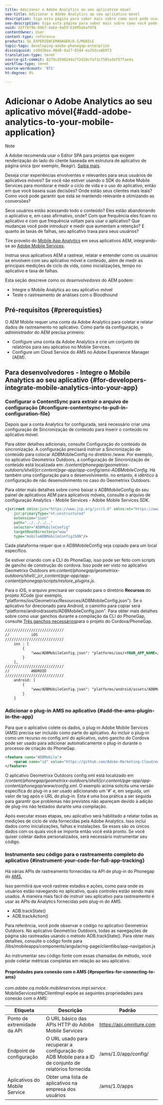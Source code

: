 ```yaml
---
title: Adicionar o Adobe Analytics ao seu aplicativo móvel
seo-title: Adicionar o Adobe Analytics ao seu aplicativo móvel
description: Siga esta página para saber mais sobre como você pode usar o Mobile App Analytics em seus aplicativos AEM por meio da integração com o Adobe Mobile Services.
seo-description: Siga esta página para saber mais sobre como você pode usar o Mobile App Analytics em seus aplicativos AEM por meio da integração com o Adobe Mobile Services.
uuid: d3ff6f9b-0467-4abe-9a59-b3495a6af0f8
contentOwner: User
content-type: reference
products: SG_EXPERIENCEMANAGER/6.5/MOBILE
topic-tags: developing-adobe-phonegap-enterprise
discoiquuid: cd9d2bea-48d8-4a17-8544-ea25dcad69f3
translation-type: tm+mt
source-git-commit: 8279cd590244a7f2d20cfaf1c7505a3ef57fae4a
workflow-type: tm+mt
source-wordcount: '971'
ht-degree: 0%

---
```



# Adicionar o Adobe Analytics ao seu aplicativo móvel{#add-adobe-analytics-to-your-mobile-application}

>[!NOTE]
>
>A Adobe recomenda usar o Editor SPA para projetos que exigem renderização do lado do cliente baseada em estrutura de aplicativo de página única (por exemplo, Reagir). [Saiba mais](/help/sites-developing/spa-overview.md).

Deseja criar experiências envolventes e relevantes para seus usuários de aplicativos móveis? Se você não estiver usando o SDK do Adobe Mobile Services para monitorar e medir o ciclo de vida e o uso do aplicativo, então em que você baseia suas decisões? Onde estão seus clientes mais leais? Como você pode garantir que está se mantendo relevante e otimizando as conversões?

Seus usuários estão acessando todo o conteúdo? Eles estão abandonando o aplicativo e, em caso afirmativo, onde? Com que frequência eles ficam no aplicativo e com que frequência voltam para usar o aplicativo? Que mudanças você pode introduzir e medir que aumentam a retenção? E quanto às taxas de falhas, seu aplicativo trava para seus usuários?

Tire proveito do [Mobile App Analytics](https://www.adobe.com/ca/solutions/digital-analytics/mobile-web-apps-analytics.html) em seus aplicativos AEM, integrando-se ao [Adobe Mobile Services](https://www.adobe.com/marketing-cloud/mobile-marketing.html).

Instrua seus aplicativos AEM a rastrear, relatar e entender como os usuários se envolvem com seu aplicativo móvel e conteúdo, além de medir as principais medições de ciclo de vida, como inicializações, tempo no aplicativo e taxa de falhas.

Esta seção descreve como *os desenvolvedores* do AEM podem:

* Integre o Mobile Analytics ao seu aplicativo móvel
* Teste o rastreamento de análises com o Bloodhound

## Pré-requisitos {#prerequisties}

O AEM Mobile requer uma conta da Adobe Analytics para coletar e relatar dados de rastreamento no aplicativo. Como parte da configuração, o *administrador* do AEM precisa primeiro:

* Configure uma conta da Adobe Analytics e crie um conjunto de relatórios para seu aplicativo no Mobile Services.
* Configure um Cloud Service do AMS no Adobe Experience Manager (AEM).

## Para desenvolvedores - Integre o Mobile Analytics ao seu aplicativo {#for-developers-integrate-mobile-analytics-into-your-app}

### Configurar o ContentSync para extrair o arquivo de configuração {#configure-contentsync-to-pull-in-configuration-file}

Depois que a conta Analytics for configurada, será necessário criar uma configuração de Sincronização de conteúdo para inserir o conteúdo no aplicativo móvel.

Para obter detalhes adicionais, consulte Configuração do conteúdo de sincronização. A configuração precisará instruir a Sincronização de conteúdo para colocar ADBMobileConfig no diretório /www. Por exemplo, no aplicativo Geometrixx Outdoors, a configuração de Sincronização de conteúdo está localizada em: */content/phonegap/geometrixx-outdoors/shell/jcr:content/pge-app/app-config/ams-ADBMobileConfig*. Há também uma configuração para o desenvolvimento. no entanto, é idêntico à configuração de não desenvolvimento no caso do Geometrixx Outdoors.

Para obter mais detalhes sobre como baixar o ADBMobileConfig do seu painel de aplicativos AEM para aplicativos móveis, consulte o arquivo de configuração Analytics - Mobile Services - Adobe Mobile Services SDK.

```xml
<jcr:root xmlns:jcr="https://www.jcp.org/jcr/1.0" xmlns:nt="https://www.jcp.org/jcr/nt/1.0"
    jcr:primaryType="nt:unstructured"
    extension="json"
    path="../../../.."
    selector="ADBMobileConfig"
    targetRootDirectory="www"
    type="mobileADBMobileConfigJSON"/>
```

Cada plataforma requer que o ADBMobileConfig seja copiado para um local específico.

Se estiver criando com a CLI do PhoneGap, isso pode ser feito com scripts de gancho de construção do cordova. Isso pode ser visto no aplicativo Geometrixx Outdoors em:*content/phonegap/geometrixx-outdoors/shell/_jcr_content/pge-app/app-content/phonegap/scripts/restore_plugins.js.*

Para o iOS, o arquivo precisará ser copiado para o diretório **Recursos** do projeto XCode (por exemplo, &quot;platforms/ios/Geometrixx/Resources/ADBMobileConfig.json&quot;). Se o aplicativo for direcionado para Android, o caminho para copiar será &quot;platforms/android/assets/ADBMobileConfig.json&quot;. Para obter mais detalhes sobre como usar ganchos durante a compilação da CLI do PhoneGap, consulte [Três ganchos necessários](https://devgirl.org/2013/11/12/three-hooks-your-cordovaphonegap-project-needs/)para o projeto do Cordova/PhoneGap.

```xml
///////////////////////////
//          iOS
///////////////////////////
    ios : [
        {
            "www/ADBMobileConfig.json": "platforms/ios/<YOUR_APP_NAME>/Resources/ADBMobileConfig.json"
        }
    ],
///////////////////////////
//          ANDROID
///////////////////////////
    android: [
        {
            "www/ADBMobileConfig.json": "platforms/android/assets/ADBMobileConfig.json"
        }
    ]
```

### Adicionar o plug-in AMS no aplicativo {#add-the-ams-plugin-in-the-app}

Para que o aplicativo colete os dados, o plug-in Adobe Mobile Services (AMS) precisa ser incluído como parte do aplicativo. Ao incluir o plug-in como um recurso no config.xml do aplicativo, outro gancho do Cordova pode ser usado para adicionar automaticamente o plug-in durante o processo de criação do PhoneGap.

```xml
<feature name="ADBMobile">
    <param name="id" value="https://github.com/Adobe-Marketing-Cloud/mobile-services#0482f9cedf90c98a8d4b07219ece1933b2e46a60"/>
</feature>
```

O aplicativo Geometrixx Outdoors config.xml está localizado em */content/phonegap/geometrixx-outdoors/shell/jcr:content/pge-app/app-content/phonegap/www/config.xml*. O exemplo acima solicita uma versão específica do plug-in a ser usado adicionando um &#39;#&#39; e, em seguida, um valor de tag após o URL do plug-in. Esta é uma boa prática a ser seguida para garantir que problemas não previstos não apareçam devido à adição de plug-ins não testados durante uma compilação.

Após executar essas etapas, seu aplicativo será habilitado a relatar todas as medições de ciclo de vida fornecidas pela Adobe Analytics. Isso inclui dados como inicializações, falhas e instalações. Se esses são os únicos dados com os quais você se importa então você está pronto. Se você quiser coletar dados personalizados, será necessário instrumentar seu código.

### Instrumento seu código para o rastreamento completo do aplicativo {#instrument-your-code-for-full-app-tracking}

Há várias APIs de rastreamento fornecidas na API de plug-in do Phonegap do [AMS.](https://docs.adobe.com/content/help/en/mobile-services/ios/phonegap-ios/phonegap-methods.html)

Isso permitirá que você rastreie estados e ações, como para onde os usuários estão navegando no aplicativo, quais controles estão sendo mais usados. A maneira mais fácil de instruir seu aplicativo para rastreamento é usar as APIs da Analytics fornecidas pelo plug-in do AMS.

* ADB.trackState()
* ADB.trackAction()

Para referência, você pode observar o código no aplicativo Geometrixx Outdoors. No aplicativo Geometrixx Outdoors, todas as navegações de página são rastreadas usando o método ADB.trackState(). Para obter mais detalhes, consulte o código fonte para /libs/mobileapps/components/angular/ng-page/clientlibs/app-navigation.js

Ao instrumentar seu código fonte com essas chamadas de método, você pode coletar métricas completas em relação ao seu aplicativo.

#### Propriedades para conexão com o AMS {#properties-for-connecting-to-ams}

*com.adobe.cq.mobile.mobileservices.impl.service.* MobileServicesHttpClientImpl expõe as seguintes propriedades para conexão com o AMS:

| **Etiqueta** | **Descrição** | **Padrão** |
|---|---|---|
| Ponto de extremidade da API | O URL básico das APIs HTTP do Adobe Mobile Services | https://api.omniture.com |
| Endpoint de configuração | O URL usado para recuperar a configuração do ADB Mobile para a ID de conjunto de relatórios fornecida | /ams/1.0/app/config/ |
| Aplicativos do Mobile Service | Obter uma lista de aplicativos na empresa dos usuários | /ams/1.0/apps |

